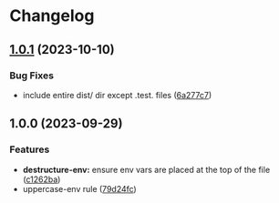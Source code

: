 # Changelog

## [1.0.1](https://github.com/Sleavely/eslint-plugin-js-rules/compare/v1.0.0...v1.0.1) (2023-10-10)


### Bug Fixes

* include entire dist/ dir except .test. files ([6a277c7](https://github.com/Sleavely/eslint-plugin-js-rules/commit/6a277c70b63ffa7fd23e55cb48f286c617355bc4))

## 1.0.0 (2023-09-29)


### Features

* **destructure-env:** ensure env vars are placed at the top of the file ([c1262ba](https://github.com/Sleavely/eslint-plugin-js-rules/commit/c1262bac9fa62e5639d4423e240571cffa6dbab8))
* uppercase-env rule ([79d24fc](https://github.com/Sleavely/eslint-plugin-js-rules/commit/79d24fcfcbf5142ffb8bf527f65c9687df92c570))
